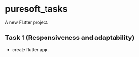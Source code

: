 # puresoft_tasks

A new Flutter project.

## Task 1 (Responsiveness and adaptability)  

- create flutter app .
